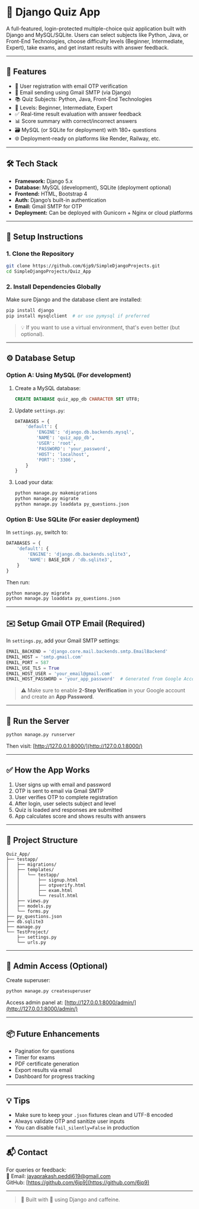 # 🧠 Django Quiz App

A full-featured, login-protected multiple-choice quiz application built with Django and MySQL/SQLite. Users can select subjects like Python, Java, or Front-End Technologies, choose difficulty levels (Beginner, Intermediate, Expert), take exams, and get instant results with answer feedback.

---

## 🚀 Features

- 🔐 User registration with email OTP verification
- 📧 Email sending using Gmail SMTP (via Django)
- 📚 Quiz Subjects: Python, Java, Front-End Technologies
- 🎯 Levels: Beginner, Intermediate, Expert
- ✅ Real-time result evaluation with answer feedback
- 📊 Score summary with correct/incorrect answers
- 🗃️ MySQL (or SQLite for deployment) with 180+ questions
- 🌐 Deployment-ready on platforms like Render, Railway, etc.

---

## 🛠️ Tech Stack

- **Framework:** Django 5.x
- **Database:** MySQL (development), SQLite (deployment optional)
- **Frontend:** HTML, Bootstrap 4
- **Auth:** Django’s built-in authentication
- **Email:** Gmail SMTP for OTP
- **Deployment:** Can be deployed with Gunicorn + Nginx or cloud platforms

---

## 🔧 Setup Instructions

### 1. Clone the Repository

```bash
git clone https://github.com/6jp9/SimpleDjangoProjects.git
cd SimpleDjangoProjects/Quiz_App
```

### 2. Install Dependencies Globally

Make sure Django and the database client are installed:

```bash
pip install django
pip install mysqlclient  # or use pymysql if preferred
```

> 💡 If you want to use a virtual environment, that's even better (but optional).

---

## ⚙️ Database Setup

### Option A: Using MySQL (For development)

1. Create a MySQL database:
   ```sql
   CREATE DATABASE quiz_app_db CHARACTER SET UTF8;
   ```

2. Update `settings.py`:
   ```python
   DATABASES = {
       'default': {
           'ENGINE': 'django.db.backends.mysql',
           'NAME': 'quiz_app_db',
           'USER': 'root',
           'PASSWORD': 'your_password',
           'HOST': 'localhost',
           'PORT': '3306',
       }
   }
   ```

3. Load your data:
   ```bash
   python manage.py makemigrations
   python manage.py migrate
   python manage.py loaddata py_questions.json
   ```

### Option B: Use SQLite (For easier deployment)

In `settings.py`, switch to:

```python
DATABASES = {
    'default': {
        'ENGINE': 'django.db.backends.sqlite3',
        'NAME': BASE_DIR / 'db.sqlite3',
    }
}
```

Then run:

```bash
python manage.py migrate
python manage.py loaddata py_questions.json
```

---

## ✉️ Setup Gmail OTP Email (Required)

In `settings.py`, add your Gmail SMTP settings:

```python
EMAIL_BACKEND = 'django.core.mail.backends.smtp.EmailBackend'
EMAIL_HOST = 'smtp.gmail.com'
EMAIL_PORT = 587
EMAIL_USE_TLS = True
EMAIL_HOST_USER = 'your_email@gmail.com'
EMAIL_HOST_PASSWORD = 'your_app_password'  # Generated from Google Account > Security > App Passwords
```

> ⚠️ Make sure to enable **2-Step Verification** in your Google account and create an **App Password**.

---

## 🧪 Run the Server

```bash
python manage.py runserver
```

Then visit: [http://127.0.0.1:8000/](http://127.0.0.1:8000/)

---

## ✅ How the App Works

1. User signs up with email and password
2. OTP is sent to email via Gmail SMTP
3. User verifies OTP to complete registration
4. After login, user selects subject and level
5. Quiz is loaded and responses are submitted
6. App calculates score and shows results with answers

---

## 📁 Project Structure

```
Quiz_App/
├── testapp/
│   ├── migrations/
│   ├── templates/
│   │   └── testapp/
│   │       ├── signup.html
│   │       ├── otpverify.html
│   │       ├── exam.html
│   │       └── result.html
│   ├── views.py
│   ├── models.py
│   └── forms.py
├── py_questions.json
├── db.sqlite3
├── manage.py
└── TestProject/
    ├── settings.py
    └── urls.py
```

---

## 🔐 Admin Access (Optional)

Create superuser:

```bash
python manage.py createsuperuser
```

Access admin panel at: [http://127.0.0.1:8000/admin/](http://127.0.0.1:8000/admin/)

---

## 📦 Future Enhancements

- Pagination for questions
- Timer for exams
- PDF certificate generation
- Export results via email
- Dashboard for progress tracking

---

## 💡 Tips

- Make sure to keep your `.json` fixtures clean and UTF-8 encoded
- Always validate OTP and sanitize user inputs
- You can disable `fail_silently=False` in production

---

## 📬 Contact

For queries or feedback:  
📧 Email: [jayaprakash.peddi619@gmail.com](mailto:jayaprakash.peddi619@gmail.com)  
GitHub: [https://github.com/6jp9](https://github.com/6jp9)

---

> 🚧 Built with 💙 using Django and caffeine.
